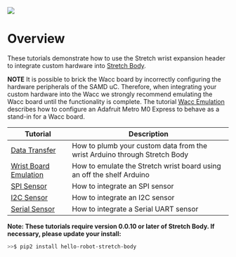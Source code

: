 ![](../images/HelloRobotLogoBar.png)

# Overview

These tutorials demonstrate how to use the Stretch wrist expansion header to integrate custom hardware into [Stretch Body](https://docs.hello-robot.com/stretch_body_guide/).



**NOTE** It is possible to brick the Wacc board by incorrectly configuring the hardware peripherals of the SAMD uC. Therefore, when integrating your custom hardware into the Wacc we strongly recommend emulating the Wacc board until the functionality is complete. The tutorial [Wacc Emulation](./wacc_emulation.md) describes how to configure an Adafruit Metro M0 Express to behave as a stand-in for a Wacc board.



| Tutorial                                          | Description                                                  |
| ------------------------------------------------- | ------------------------------------------------------------ |
| [Data Transfer](./docs/data_transfer.md)          | How to plumb your custom data from the wrist Arduino through Stretch Body |
| [Wrist Board Emulation](./docs/wacc_emulation.md) | How to emulate the Stretch wrist board using an off the shelf Arduino |
| [SPI Sensor](./docs/spi_sensor.md)                | How to integrate an SPI sensor                               |
| [I2C Sensor](./docs/i2c_sensor.md)                | How to integrate an I2C sensor                               |
| [Serial Sensor](./docs/serial_sensor.md)          | How to integrate a Serial UART sensor                        |

**Note: These tutorials require version 0.0.10 or later of Stretch Body. If necessary, please update your install:**

```bash
>>$ pip2 install hello-robot-stretch-body
```

